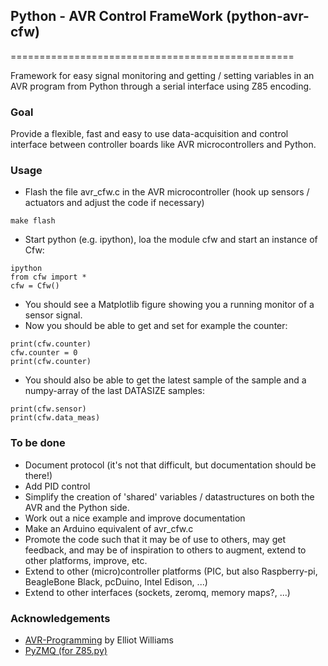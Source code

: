 ## Python - AVR Control FrameWork (python-avr-cfw) ##
=================================================

Framework for easy signal monitoring and getting / setting variables 
in an AVR program from Python through a serial interface using 
Z85 encoding.

### Goal ###
Provide a flexible, fast and easy to use data-acquisition and
control interface between controller boards like AVR microcontrollers and
Python.

### Usage ###
* Flash the file avr_cfw.c in the AVR microcontroller (hook up sensors /
  actuators and adjust the code if necessary)
```
make flash
```
* Start python (e.g. ipython), loa the module cfw and start an instance of Cfw:
```
ipython
from cfw import *
cfw = Cfw()
```
* You should see a Matplotlib figure showing you a running monitor of a sensor
  signal.
* Now you should be able to get and set for example the counter:
```
print(cfw.counter)
cfw.counter = 0
print(cfw.counter)
```
* You should also be able to get the latest sample of the sample and a numpy-array
  of the last DATASIZE samples:
```
print(cfw.sensor)
print(cfw.data_meas)
```

### To be done ###
* Document protocol (it's not that difficult, but documentation should be there!)
* Add PID control
* Simplify the creation of 'shared' variables / datastructures on both the AVR
  and the Python side.
* Work out a nice example and improve documentation 
* Make an Arduino equivalent of avr_cfw.c
* Promote the code such that it may be of use to others, may get feedback, and
  may be of inspiration to others to augment, extend to other platforms,
  improve, etc.
* Extend to other (micro)controller platforms (PIC, but also Raspberry-pi,
  BeagleBone Black, pcDuino, Intel Edison, ...)
* Extend to other interfaces (sockets, zeromq, memory maps?, ...)

### Acknowledgements ###
* [AVR-Programming](https://github.com/hexagon5un/AVR-Programming) by Elliot
Williams
* [PyZMQ (for Z85.py)](https://github.com/zeromq/pyzmq)


